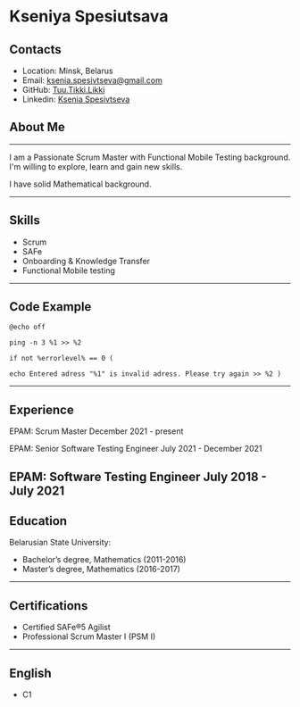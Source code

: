 # Kseniya Spesiutsava

## Contacts

* Location: Minsk, Belarus
* Email: ksenia.spesivtseva@gmail.com
* GitHub: [Tuu.Tikki.Likki](https://github.com/TuuTikkiLikki/)
* Linkedin: [Ksenia Spesivtseva](https://www.linkedin.com/in/ksenia-spesivtseva/)

## About Me
*****
I am a Passionate Scrum Master with Functional Mobile Testing background. I'm willing to explore, learn and gain new skills.

I have solid Mathematical background.
****
## Skills
* Scrum
* SAFe
* Onboarding & Knowledge Transfer
* Functional Mobile testing
-----
## Code Example
```
@echo off

ping -n 3 %1 >> %2

if not %errorlevel% == 0 (

echo Entered adress "%1" is invalid adress. Please try again >> %2 )
```
-----
## Experience
EPAM: Scrum Master December 2021 - present

EPAM: Senior Software Testing Engineer July 2021 - December 2021

EPAM: Software Testing Engineer July 2018 - July 2021
-----
## Education
Belarusian State University:
* Bachelor’s degree, Mathematics (2011-2016)
* Master’s degree, Mathematics (2016-2017)
-----
## Certifications
* Certified SAFe®5 Agilist
* Professional Scrum Master I (PSM I)
-----
## English
* C1
